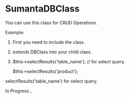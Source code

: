# SumantaDBClass
You can use this class for CRUD Operations.

Example: 

1. First you need to include the class.

2. extends DBClass into your child class.

3. $this->selectResults('table_name'); // for select query.

     $this->selectResults('product');

selectResults('table_name') for select query.

In Progress...
